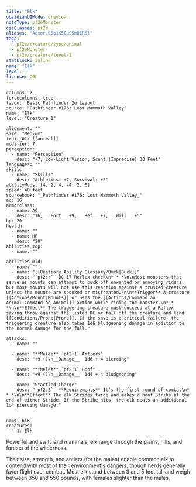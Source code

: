 ```yaml
---
title: "Elk"
obsidianUIMode: preview
noteType: pf2eMonster
cssClasses: pf2e
aliases: "Actor.G5o1K5CuSSmDER6l" 
tags:
  - pf2e/creature/type/animal
  - pf2eMonster
  - pf2e/creature/level/1
statblock: inline
name: "Elk"
level: 1
license: OGL
---
```


```statblock
columns: 2
forcecolumns: true
layout: Basic Pathfinder 2e Layout
source: "Pathfinder #176: Lost Mammoth Valley"
name: "Elk"
level: "Creature 1"

alignment: ""
size: "Medium"
trait_01: [[animal]]
modifier: 7
perception:
  - name: "Perception"
    desc: "+7; Low-Light Vision, Scent (Imprecise) 30 Feet"
languages: ""
skills:
  - name: "Skills"
    desc: "Athletics: +7, Survival: +5"
abilityMods: [4, 2, 4, -4, 2, 0]
speed: 40 feet
sourcebook: "_Pathfinder #176: Lost Mammoth Valley_"
ac: 16
armorclass:
  - name: AC
    desc: "16; __Fort__ +9, __Ref__ +7, __Will__ +5"
hp: 20
health:
  - name: ""
  - name: HP
    desc: "20"
abilities_top:
  - name: ""

abilities_mid:
  - name: ""
  - name: "[[Bestiary Ability Glossary/Buck|Buck]]"
    desc: "`pf2:r`  DC 17 Reflex check\n* * *\n\nMost monsters that serve as mounts can attempt to buck off unwanted or annoying riders, but most mounts will not use this reaction against a trusted creature unless the mounts are spooked or mistreated.\n\n**Trigger** A creature [[Actions/Mount|Mounts]] or uses the [[Actions/Command an Animal|Command an Animal]] action while riding the monster.\n* * *\n\n**Effect** The triggering creature must succeed at a Reflex saving throw against the listed DC or fall off the creature and land [[Conditions/Prone|Prone]]. If the save is a critical failure, the triggering creature also takes 1d6 bludgeoning damage in addition to the normal damage for the fall."

attacks:
  - name: ""

  - name: "**Melee** `pf2:1` Antlers"
    desc: "+9 ()\n__Damage__  1d6 + 4 piercing"

  - name: "**Melee** `pf2:1` Hoof"
    desc: "+9 ()\n__Damage__  1d4 + 4 bludgeoning"

  - name: "Startled Charge"
    desc: "`pf2:2`  **Requirements** It's the first round of combat\n* * *\n\n**Effect** The elk Strides twice and makes a hoof Strike at the end of either Stride. If the Strike hits, the elk deals an additional 1d4 piercing damage."
 
```

```encounter-table
name: Elk
creatures:
  - 1: Elk
```



Powerful and swift land mammals, elk range through the plains, hills, and forests of the wilderness.

Their size, strength, and antlers (for the males) enable common elk to contend with most of their environment's dangers, though herds generally favor flight over combat. Most elk stand between 3 and 5 feet tall and weigh between 350 and 550 pounds, with females slighter than the males.
